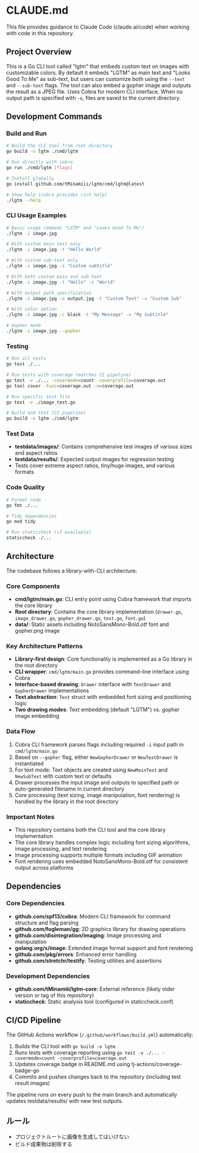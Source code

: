 # CLAUDE.md

This file provides guidance to Claude Code (claude.ai/code) when working with code in this repository.

## Project Overview

This is a Go CLI tool called "lgtm" that embeds custom text on images with customizable colors. By default it embeds "LGTM" as main text and "Looks Good To Me" as sub-text, but users can customize both using the `--text` and `--sub-text` flags. The tool can also embed a gopher image and outputs the result as a JPEG file. Uses Cobra for modern CLI interface. When no output path is specified with `-o`, files are saved to the current directory.

## Development Commands

### Build and Run
```bash
# Build the CLI tool from root directory
go build -o lgtm ./cmd/lgtm

# Run directly with cobra
go run ./cmd/lgtm [flags]

# Install globally
go install github.com/tMinamiii/lgtm/cmd/lgtm@latest

# Show help (cobra provides rich help)
./lgtm --help
```

### CLI Usage Examples
```bash
# Basic usage (embeds "LGTM" and "Looks Good To Me")
./lgtm -i image.jpg

# With custom main text only
./lgtm -i image.jpg -t "Hello World"

# With custom sub-text only
./lgtm -i image.jpg -s "Custom subtitle"

# With both custom main and sub-text
./lgtm -i image.jpg -t "Hello" -s "World"

# With output path specification
./lgtm -i image.jpg -o output.jpg -t "Custom Text" -s "Custom Sub"

# With color option
./lgtm -i image.jpg -c black -t "My Message" -s "My Subtitle"

# Gopher mode
./lgtm -i image.jpg --gopher
```

### Testing
```bash
# Run all tests
go test ./...

# Run tests with coverage (matches CI pipeline)
go test -v ./... -covermode=count -coverprofile=coverage.out
go tool cover -func=coverage.out -o=coverage.out

# Run specific test file
go test -v ./image_test.go

# Build and test (CI pipeline)
go build -o lgtm ./cmd/lgtm
```

### Test Data
- **testdata/images/**: Contains comprehensive test images of various sizes and aspect ratios
- **testdata/results/**: Expected output images for regression testing
- Tests cover extreme aspect ratios, tiny/huge images, and various formats

### Code Quality
```bash
# Format code
go fmt ./...

# Tidy dependencies
go mod tidy

# Run staticcheck (if available)
staticcheck ./...
```

## Architecture

The codebase follows a library-with-CLI architecture:

### Core Components
- **cmd/lgtm/main.go**: CLI entry point using Cobra framework that imports the core library
- **Root directory**: Contains the core library implementation (`drawer.go`, `image_drawer.go`, `gopher_drawer.go`, `text.go`, `font.go`)
- **data/**: Static assets including NotoSansMono-Bold.otf font and gopher.png image

### Key Architecture Patterns
- **Library-first design**: Core functionality is implemented as a Go library in the root directory
- **CLI wrapper**: `cmd/lgtm/main.go` provides command-line interface using Cobra
- **Interface-based drawing**: `Drawer` interface with `TextDrawer` and `GopherDrawer` implementations
- **Text abstraction**: `Text` struct with embedded font sizing and positioning logic
- **Two drawing modes**: Text embedding (default "LGTM") vs. gopher image embedding

### Data Flow
1. Cobra CLI framework parses flags including required `-i` input path in `cmd/lgtm/main.go`
2. Based on `--gopher` flag, either `NewGopherDrawer` or `NewTextDrawer` is instantiated
3. For text mode: Text objects are created using `NewMainText` and `NewSubText` with custom text or defaults
4. Drawer processes the input image and outputs to specified path or auto-generated filename in current directory
5. Core processing (text sizing, image manipulation, font rendering) is handled by the library in the root directory

### Important Notes
- This repository contains both the CLI tool and the core library implementation
- The core library handles complex logic including font sizing algorithms, image processing, and text rendering
- Image processing supports multiple formats including GIF animation
- Font rendering uses embedded NotoSansMono-Bold.otf for consistent output across platforms

## Dependencies

### Core Dependencies
- **github.com/spf13/cobra**: Modern CLI framework for command structure and flag parsing
- **github.com/fogleman/gg**: 2D graphics library for drawing operations
- **github.com/disintegration/imaging**: Image processing and manipulation
- **golang.org/x/image**: Extended image format support and font rendering
- **github.com/pkg/errors**: Enhanced error handling
- **github.com/stretchr/testify**: Testing utilities and assertions

### Development Dependencies
- **github.com/tMinamiii/lgtm-core**: External reference (likely older version or tag of this repository)
- **staticcheck**: Static analysis tool (configured in staticcheck.conf)

## CI/CD Pipeline

The GitHub Actions workflow (`/.github/workflows/build.yml`) automatically:
1. Builds the CLI tool with `go build -o lgtm`
2. Runs tests with coverage reporting using `go test -v ./... -covermode=count -coverprofile=coverage.out`
3. Updates coverage badge in README.md using tj-actions/coverage-badge-go
4. Commits and pushes changes back to the repository (including test result images)

The pipeline runs on every push to the main branch and automatically updates testdata/results/ with new test outputs.

## ルール

- プロジェクトルートに画像を生成してはいけない
- ビルド成果物は削除する
